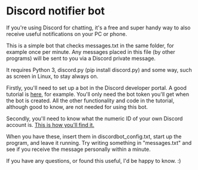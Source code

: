 # Discord notifier bot

If you're using Discord for chatting, it's a free and super handy way to also receive useful notifications on your PC or phone.

This is a simple bot that checks messages.txt in the same folder, for example once per minute. Any messages placed in this file (by other programs) will be sent to you via a Discord private message.

It requires Python 3, discord.py (pip install discord.py) and some way, such as screen in Linux, to stay always on.

Firstly, you'll need to set up a bot in the Discord developer portal. A good tutorial is [here](https://realpython.com/how-to-make-a-discord-bot-python/), for example. You'll only need the bot token you'll get when the bot is created. All the other functionality and code in the tutorial, although good to know, are not needed for using this bot.

Secondly, you'll need to know what the numeric ID of your own Discord account is. [This is how you'll find it.](https://techswift.org/2020/04/22/how-to-find-your-user-id-on-discord/)

When you have these, insert them in discordbot_config.txt, start up the program, and leave it running. Try writing something in "messages.txt" and see if you receive the message personally within a minute.

If you have any questions, or found this useful, I'd be happy to know. :)
